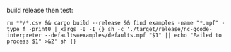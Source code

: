 build release then test:
    
    rm **/*.csv && cargo build --release && find examples -name "*.mpf" -type f -print0 | xargs -0 -I {} sh -c './target/release/nc-gcode-interpreter --defaults=examples/defaults.mpf "$1" || echo "Failed to process $1" >&2' sh {}